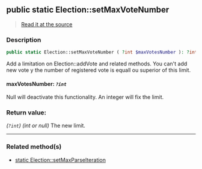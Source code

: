 ## public static Election::setMaxVoteNumber

> [Read it at the source](https://github.com/julien-boudry/Condorcet/blob/master/src/Election.php#L74)

### Description    

```php
public static Election::setMaxVoteNumber ( ?int $maxVotesNumber ): ?int
```

Add a limitation on Election::addVote and related methods. You can't add new vote y the number of registered vote is equall ou superior of this limit.
    

#### **maxVotesNumber:** *`?int`*   
Null will deactivate this functionality. An integer will fix the limit.    


### Return value:   

*(`?int`)* *(int or null)* The new limit.


---------------------------------------

### Related method(s)      

* [static Election::setMaxParseIteration](/Docs/ApiReferences/Election%20Class/public%20static%20Election--setMaxParseIteration.md)    

